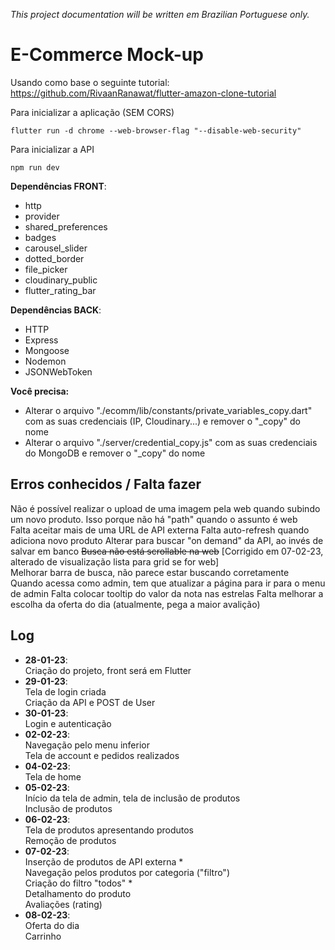 *This project documentation will be written em Brazilian Portuguese only.*

# E-Commerce Mock-up

Usando como base o seguinte tutorial: https://github.com/RivaanRanawat/flutter-amazon-clone-tutorial

Para inicializar a aplicação (SEM CORS)
```
flutter run -d chrome --web-browser-flag "--disable-web-security"
```

Para inicializar a API
```
npm run dev
```

**Dependências FRONT**:
- http
- provider
- shared_preferences
- badges
- carousel_slider
- dotted_border
- file_picker
- cloudinary_public
- flutter_rating_bar

**Dependências BACK**:
- HTTP
- Express
- Mongoose
- Nodemon
- JSONWebToken

**Você precisa:**
- Alterar o arquivo "./ecomm/lib/constants/private_variables_copy.dart" com as suas credenciais (IP, Cloudinary...) e remover o "_copy" do nome
- Alterar o arquivo "./server/credential_copy.js" com as suas credenciais do MongoDB e remover o "_copy" do nome

## Erros conhecidos / Falta fazer
Não é possível realizar o upload de uma imagem pela web quando subindo um novo produto. Isso porque não há "path" quando o assunto é web\
Falta aceitar mais de uma URL de API externa
Falta auto-refresh quando adiciona novo produto
Alterar para buscar "on demand" da API, ao invés de salvar em banco
<del>Busca não está scrollable na web</del> [Corrigido em 07-02-23, alterado de visualização lista para grid se for web]\
Melhorar barra de busca, não parece estar buscando corretamente\
Quando acessa como admin, tem que atualizar a página para ir para o menu de admin
Falta colocar tooltip do valor da nota nas estrelas
Falta melhorar a escolha da oferta do dia (atualmente, pega a maior avalição)

## Log
- **28-01-23**:\
Criação do projeto, front será em Flutter
- **29-01-23**:\
Tela de login criada\
Criação da API e POST de User
- **30-01-23**:\
Login e autenticação
- **02-02-23**:\
Navegação pelo menu inferior\
Tela de account e pedidos realizados
- **04-02-23**:\
Tela de home
- **05-02-23**:\
Início da tela de admin, tela de inclusão de produtos\
Inclusão de produtos
- **06-02-23**:\
Tela de produtos apresentando produtos\
Remoção de produtos
- **07-02-23**:\
Inserção de produtos de API externa *\
Navegação pelos produtos por categoria ("filtro")\
Criação do filtro "todos" *\
Detalhamento do produto\
Avaliações (rating)
- **08-02-23**:\
Oferta do dia\
Carrinho
